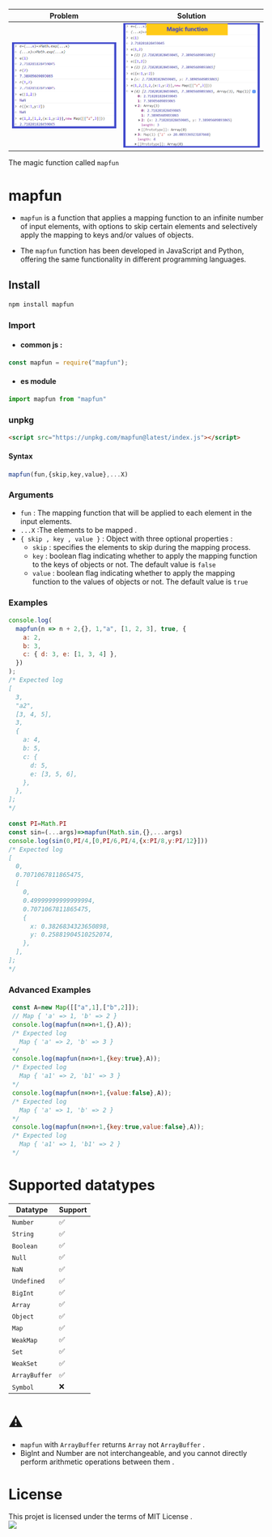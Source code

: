 |Problem|Solution|
|-|-|
|![problem](../assets/problem.png)|![problem](../assets/solution.png)|

The magic function called `mapfun`

# mapfun

- `mapfun` is a function that applies a mapping function to an infinite number of input elements, with options to skip certain elements and selectively apply the mapping to keys and/or values of objects.

- The `mapfun` function has been developed in JavaScript and Python, offering the same functionality in different programming languages.
## Install 
```bash
npm install mapfun
```
### Import 
 - #### common js : 
```javascript
const mapfun = require("mapfun");
```
 - #### es module
```javascript
import mapfun from "mapfun" 
```
### unpkg
``` html
<script src="https://unpkg.com/mapfun@latest/index.js"></script>
```
#### Syntax
```javascript
mapfun(fun,{skip,key,value},...X)
```
### Arguments
- `fun` : The mapping function that will be applied to each element in the input elements.</br>
- `...X` :The elements to be mapped . </br>
- `{ skip , key , value }` : Object with three optional properties :
    * `skip` : specifies the elements to skip during the mapping process.
    * `key` : boolean flag indicating whether to apply the mapping function to the keys of objects or not. The default value is `false`
    * `value` : boolean flag indicating whether to apply the mapping function to the values of objects or not. The default value is `true`
### Examples 
```javascript
console.log(
  mapfun(n => n + 2,{}, 1,"a", [1, 2, 3], true, {
    a: 2,
    b: 3,
    c: { d: 3, e: [1, 3, 4] },
  })
);
/* Expected log
[
  3,
  "a2",
  [3, 4, 5],
  3,
  {
    a: 4,
    b: 5,
    c: {
      d: 5,
      e: [3, 5, 6],
    },
  },
];
*/
```
```javascript
const PI=Math.PI
const sin=(...args)=>mapfun(Math.sin,{},...args)
console.log(sin(0,PI/4,[0,PI/6,PI/4,{x:PI/8,y:PI/12}]))
/* Expected log
[
  0,
  0.7071067811865475,
  [
    0,
    0.49999999999999994,
    0.7071067811865475,
    {
      x: 0.3826834323650898,
      y: 0.25881904510252074,
    },
  ],
];
*/
```
### Advanced Examples 
```javascript
 const A=new Map([["a",1],["b",2]]);
 // Map { 'a' => 1, 'b' => 2 }
 console.log(mapfun(n=>n+1,{},A));
 /* Expected log 
   Map { 'a' => 2, 'b' => 3 }
 */
 console.log(mapfun(n=>n+1,{key:true},A));
 /* Expected log 
   Map { 'a1' => 2, 'b1' => 3 }
 */
 console.log(mapfun(n=>n+1,{value:false},A));
 /* Expected log 
   Map { 'a' => 1, 'b' => 2 }
 */
 console.log(mapfun(n=>n+1,{key:true,value:false},A));
 /* Expected log 
   Map { 'a1' => 1, 'b1' => 2 }
 */
```
# Supported datatypes
|Datatype|Support|
|-|-|
|`Number`|✅|
|`String`|✅|
|`Boolean`|✅|
|`Null`|✅|
|`NaN`|✅|
|`Undefined`|✅|
|`BigInt`|✅|
|`Array`|✅|
|`Object`|✅|
|`Map`|✅|
|`WeakMap`|✅|
|`Set`|✅|
|`WeakSet`|✅|
|`ArrayBuffer`|✅|
|`Symbol`|❌|
# ⚠️
 - `mapfun` with `ArrayBuffer` returns `Array` not `ArrayBuffer` .
 - BigInt and Number are not interchangeable, and you cannot directly perform arithmetic operations between them .
# License 
This projet is licensed under the terms of MIT License .<br>
<img src="https://img.shields.io/github/license/zakarialaoui10/zikojs?color=rgb%2820%2C21%2C169%29">
